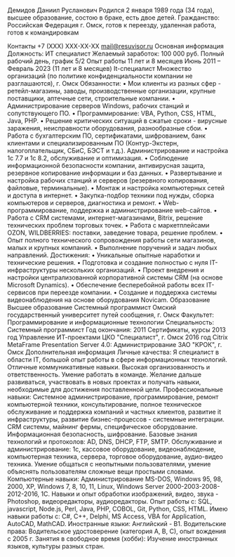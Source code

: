 Демидов Даниил Русланович
Родился 2 января 1989 года (34 года), высшее образование, состою в браке, есть двое детей.
Гражданство: Российская Федерация
г. Омск, готов к переезду, удаленная работа, готов к командировкам

Контакты
+7 (ХХХ) ХХХ-ХХ-ХХ
mail@resuvisor.ru
Основная информация
Должность: ИТ специалист
Желаемый заработок: 100 000 руб.
Полный рабочий день, график 5/2
Опыт работы 11 лет и 8 месяцев
Июнь 2011 – Февраль 2023 (11 лет и 8 месяцев)
It-специалист
Множество организаций (по политике конфиденциальности компании не разглашаются), г. Омск
Обязанности:
•	Мои клиенты из разных сфер - ретейл-магазины, заводы, производственные организации, крупные поставщики, аптечные сети, строительные компании.
•	Администрирование серверов Windows, рабочих станций и сопутствующего ПО.
•	Программирование: VBA, Python, CSS, HTML, Java, PHP.
•	Решение критических ситуаций в сжатые сроки - вирусные заражения, неисправности оборудования, разнообразные сбои.
•	Работа с бухгалтерским ПО, сертификатами, шифрованием, банк клиентами и специализированным ПО (Контур-Экстерн, налогоплательщик, СБиС, БЭСТ и т.д.). Администрирование и настройка 1с 7.7 и 1с 8.2, обслуживание и оптимизация.
•	Соблюдение информационной безопасности компании, антивирусная защита, резервное копирование информации и баз данных.
•	Развертывание и настройка рабочих станций и серверов (резервного копирования, файловые, терминальные).
•	Монтаж и настройка компьютерных сетей и доступа в интернет.
•	Закупка-подбор техники под нужды, сборка компьютеров и серверов, диагностика и ремонт.
•	Web-программирование, поддержка и администрирование web-сайтов.
•	Работа с CRM системами, интернет-магазинами, Bitrix, решение технических проблем торговых точек. 
•	Работа с маркетплейсами OZON, WILDBERRIES: поставки, заведение товара, решение проблем.
•	Опыт полного технического сопровождения работы сети магазинов, малых и крупных компаний.
•	Выполнение поручений и задач любых направлений.
Достижения:
•	Уникальные опытные наработки и технические решения.
•	Подготовка и создание полностью с нуля IT-инфраструктуры нескольких организаций.
•	Проект внедрения и настройки централизованной корпоративной системы CRM (на основе Microsoft Dynamics).
•	Обеспечение бесперебойной работы всех IT-сервисов при переезде компании.
•	Создание и поддержка системы видеонаблюдения на основе оборудования Novicam.
Образование
Высшее образование
Системный программист
Омский государственный университет путей сообщения, г. Омск
Факультет: Программирование и информационные технологии
Специальность: Системный программист
Год окончания: 2011
Сертификаты, курсы
2013 год
Управление ИТ-проектами
ЦКО "Специалист", г. Омск
2016 год
Citrix MetaFrame Presentation Server 4.0: Администрирование
ЗАО "КРОК", г. Омск
Дополнительная информация
Личные качества:
Я специалист в области IT, большой опыт работы в сфере информационных технологий. Отличные коммуникативные навыки. Высокая организованность и ответственность. Умение работать в команде. Желание дальше развиваться, участвовать в новых проектах и получать навыки, необходимые для достижения поставленной цели.
Профессиональные навыки:
Системное администрирование, программирование, ремонт компьютерной техники, консультирование, полное техническое обслуживание и поддержка компаний и частных клиентов, развитие it инфраструктуры, развитие бизнес-процессов - системные интеграции. 
CRM системы, майнинг фермы, специфическое оборудование. Информационная безопасность, шифрование. 
Базовые знания технологий и протоколов: AD, DNS, DHCP, FTP, SMTP. 
Обслуживание и администрирование: 1с, кассовое оборудование, видеонаблюдение, компьютерная техника, сервера, торговое оборудование, аудио-видео техника. 
Умение общаться с неопытными пользователями, умение объяснять пользователям сложные вещи простыми словами.
Компьютерные навыки:
Администрирование MS-DOS, Windows 95, 98, 2000, XP, Windows 7, 8, 10, 11, Linux, Windows Server 2000-2003-2008-2012-2016, 1С. 
Навыки и опыт обработки изображений, видео, звука - Photoshop, видеоредакторы, аудиоредакторы. 
Опыт работы с: SQL, jаvascript, Node.js, Perl, Java, PHP, COBOL, Git, Python, CSS, HTML. Имею навыки работы с: С#, С++, Delphi, MS Access, VBA for Application, AutoCAD, MathCAD.
Иностранные языки:
Английский - В1.
Водительские права:
Водительское удостоверение (категория А, B, С), опыт вождения с 2005 г.
Занятия в свободное время (хобби):
Изучение иностранных языков, культуры разных стран.
